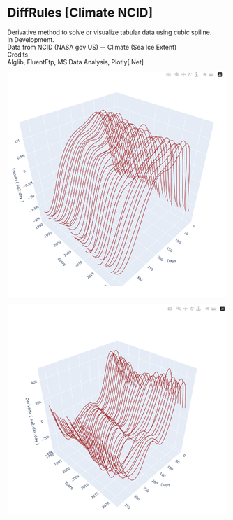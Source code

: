 # DiffRules [Climate NCID]
Derivative method to solve or visualize tabular data using cubic spiline.   
In Development.   
Data from NCID (NASA gov US) -- Climate (Sea Ice Extent)     
Credits    
Alglib, FluentFtp, MS Data Analysis, Plotly[.Net]    
     
![Image](./img/Profile.jpg.png)
     
![Image](./img/Sur.png)
